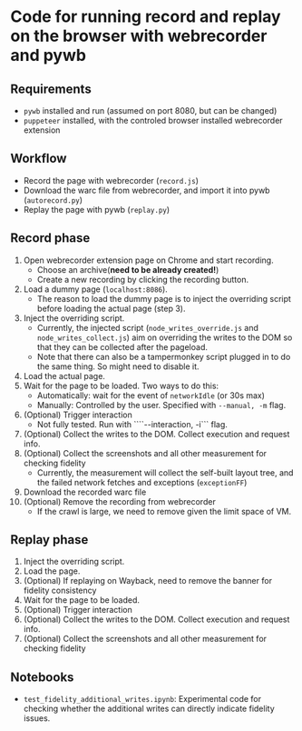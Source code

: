# Code for running record and replay on the browser with webrecorder and pywb
## Requirements
- ```pywb``` installed and run (assumed on port 8080, but can be changed)
- ```puppeteer``` installed, with the controled browser installed webrecorder extension

## Workflow
- Record the page with webrecorder (```record.js```)
- Download the warc file from webrecorder, and import it into pywb (```autorecord.py```)
- Replay the page with pywb (```replay.py```)


## Record phase
1. Open webrecorder extension page on Chrome and start recording.
    - Choose an archive(**need to be already created!**)
    - Create a new recording by clicking the recording button.
2. Load a dummy page (```localhost:8086```). 
    - The reason to load the dummy page is to inject the overriding script before loading the actual page (step 3).
3. Inject the overriding script.
    - Currently, the injected script (```node_writes_override.js``` and ```node_writes_collect.js```) aim on overriding the writes to the DOM so that they can be collected after the pageload.
    - Note that there can also be a tampermonkey script plugged in to do the same thing. So might need to disable it.
4. Load the actual page.
5. Wait for the page to be loaded. Two ways to do this:
    - Automatically: wait for the event of ```networkIdle``` (or 30s max)
    - Manually: Controlled by the user. Specified with ```--manual, -m``` flag.
6. (Optional) Trigger interaction
    - Not fully tested. Run with ````--interaction, -i``` flag.
7. (Optional) Collect the writes to the DOM. Collect execution and request info.
8. (Optional) Collect the screenshots and all other measurement for checking fidelity
    - Currently, the measurement will collect the self-built layout tree, and the failed network fetches and exceptions (```exceptionFF```)
9. Download the recorded warc file
10. (Optional) Remove the recording from webrecorder
    - If the crawl is large, we need to remove given the limit space of VM.


## Replay phase
1. Inject the overriding script.
2. Load the page.
3. (Optional) If replaying on Wayback, need to remove the banner for fidelity consistency
4. Wait for the page to be loaded.
5. (Optional) Trigger interaction
6. (Optional) Collect the writes to the DOM. Collect execution and request info.
7. (Optional) Collect the screenshots and all other measurement for checking fidelity

## Notebooks
- ```test_fidelity_additional_writes.ipynb```: Experimental code for checking whether the additional writes can directly indicate fidelity issues.